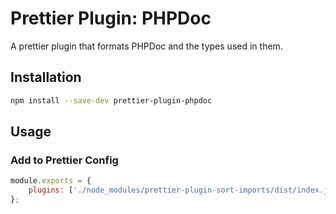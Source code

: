 # Prettier Plugin: PHPDoc

A prettier plugin that formats PHPDoc and the types used in them.

## Installation

```sh
npm install --save-dev prettier-plugin-phpdoc
```

## Usage

### Add to Prettier Config

```js
module.exports = {
	plugins: ['./node_modules/prettier-plugin-sort-imports/dist/index.js'],
};
```

